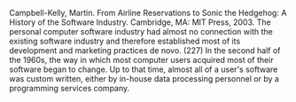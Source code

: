 ﻿Campbell-Kelly, Martin. From Airline Reservations to Sonic the Hedgehog: A History of the Software Industry. Cambridge, MA: MIT Press, 2003.
The personal computer software industry had almost no connection with the existing software industry and therefore established most of its development and marketing practices de novo. (227)
In the second half of the 1960s, the way in which most computer users acquired most of their software began to change. Up to that time, almost all of a user's software was custom written, either by in-house data processing personnel or by a programming services company. 
